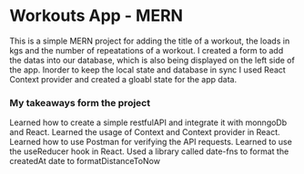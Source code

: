 # Workouts App - MERN

This is a simple MERN project for adding the title of a workout, the loads in kgs and the number of repeatations of a workout.
I created a form to add the datas into our database, which is also being displayed on the left side of the app. Inorder to keep the local state and database in sync I used React Context provider and created a gloabl state for the app data.

### My takeaways form the project

Learned how to create a simple restfulAPI and integrate it with monngoDb and React.
Learned the usage of Context and Context provider in React.
Learned how to use Postman for verifying the API requests.
Learned to use the useReducer hook in React.
Used a library called date-fns to format the createdAt date to formatDistanceToNow



